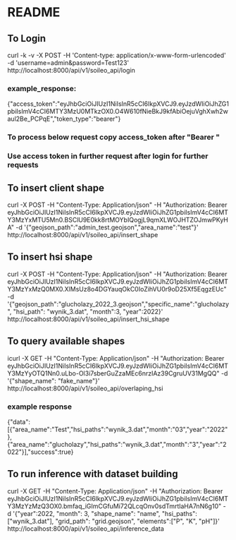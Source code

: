 # README #

## To Login
curl -k -v -X POST -H 'Content-type: application/x-www-form-urlencoded' -d 'username=admin&password=Test123' http://localhost:8000/api/v1/soileo_api/login

### example_response:
{"access_token":"eyJhbGciOiJIUzI1NiIsInR5cCI6IkpXVCJ9.eyJzdWIiOiJhZG1pbiIsImV4cCI6MTY3MzU0MTkzOX0.O4W610fNieBkJ9kfAbiOejuVghXwh2waul2Be_PCPqE","token_type":"bearer"}

### To process below request copy access_token after "Bearer "

### Use access token in further request after login for further requests

## To insert client shape
curl -X POST -H "Content-Type: Application/json" -H "Authorization: Bearer eyJhbGciOiJIUzI1NiIsInR5cCI6IkpXVCJ9.eyJzdWIiOiJhZG1pbiIsImV4cCI6MTY3MzYxMTU5Mn0.BSClU9E0kk8rtMOYbIQogjL9qmXLWOJHTZOJmwPKyHA" -d '{"geojson_path":"admin_test.geojson","area_name":"test"}' http://localhost:8000/api/v1/soileo_api/insert_shape

## To insert hsi shape
curl -X POST -H "Content-Type: Application/json" -H "Authorization: Bearer eyJhbGciOiJIUzI1NiIsInR5cCI6IkpXVCJ9.eyJzdWIiOiJhZG1pbiIsImV4cCI6MTY3MzYxMzQ0MX0.XlMsUz8o4DGYauqOkC0IoZihVU0r9oD25Xf5EqgzEUc" -d '{"geojson_path":"glucholazy_2022_3.geojson","specific_name":"glucholazy", "hsi_path": "wynik_3.dat", "month":3, "year":2022}' http://localhost:8000/api/v1/soileo_api/insert_hsi_shape

## To query available shapes
icurl -X GET -H "Content-Type: Application/json" -H "Authorization: Bearer eyJhbGciOiJIUzI1NiIsInR5cCI6IkpXVCJ9.eyJzdWIiOiJhZG1pbiIsImV4cCI6MTY3MzYyOTQ1Nn0.uLbo-Ol3i7sberGuZzaMEc6nrzIAz39CgruUV31MgQQ" -d '{"shape_name": "fake_name"}' http://localhost:8000/api/v1/soileo_api/overlaping_hsi

### example response
{"data":[{"area_name":"Test","hsi_paths":"wynik_3.dat","month":"03","year":"2022"},{"area_name":"glucholazy","hsi_paths":"wynik_3.dat","month":"3","year":"2022"}],"success":true}

## To run inference with dataset building
curl -X GET -H "Content-Type: Application/json" -H "Authorization: Bearer eyJhbGciOiJIUzI1NiIsInR5cCI6IkpXVCJ9.eyJzdWIiOiJhZG1pbiIsImV4cCI6MTY3MzYzMzQ3OX0.bmfaq_iGImCGfuMi72QLcqOnv0sdTmrtlaHA7nN6g10" -d '{"year":2022, "month": 3, "shape_name": "name", "hsi_paths": ["wynik_3.dat"], "grid_path": "grid.geojson", "elements":["P", "K", "pH"]}' http://localhost:8000/api/v1/soileo_api/inference_data
